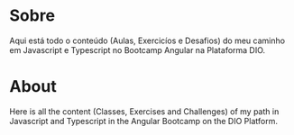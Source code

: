 # Sobre

Aqui está todo o conteúdo (Aulas, Exercicíos e Desafios) do meu caminho em Javascript e Typescript no Bootcamp Angular na Plataforma DIO.

# About

Here is all the content (Classes, Exercises and Challenges) of my path in Javascript and Typescript in the Angular Bootcamp on the DIO Platform.
